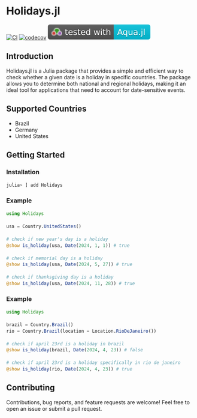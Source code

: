 # Holidays.jl

[![CI](https://github.com/raphasampaio/Holidays.jl/actions/workflows/CI.yml/badge.svg)](https://github.com/raphasampaio/Holidays.jl/actions/workflows/CI.yml)
[![codecov](https://codecov.io/gh/raphasampaio/Holidays.jl/graph/badge.svg?token=bM7aXQsSOZ)](https://codecov.io/gh/raphasampaio/Holidays.jl)
[![Aqua](https://raw.githubusercontent.com/JuliaTesting/Aqua.jl/master/badge.svg)](https://github.com/JuliaTesting/Aqua.jl)

## Introduction

Holidays.jl is a Julia package that provides a simple and efficient way to check whether a given date is a holiday in specific countries. The package allows you to determine both national and regional holidays, making it an ideal tool for applications that need to account for date-sensitive events.

## Supported Countries

- Brazil
- Germany
- United States

## Getting Started

### Installation

```julia
julia> ] add Holidays
```

### Example

```julia
using Holidays

usa = Country.UnitedStates()

# check if new year's day is a holiday
@show is_holiday(usa, Date(2024, 1, 1)) # true

# check if memorial day is a holiday
@show is_holiday(usa, Date(2024, 5, 27)) # true

# check if thanksgiving day is a holiday
@show is_holiday(usa, Date(2024, 11, 28)) # true
```

### Example

```julia
using Holidays

brazil = Country.Brazil()
rio = Country.Brazil(location = Location.RioDeJaneiro())

# check if april 23rd is a holiday in brazil
@show is_holiday(brazil, Date(2024, 4, 23)) # false

# check if april 23rd is a holiday specifically in rio de janeiro
@show is_holiday(rio, Date(2024, 4, 23)) # true
```

## Contributing

Contributions, bug reports, and feature requests are welcome! Feel free to open an issue or submit a pull request.
